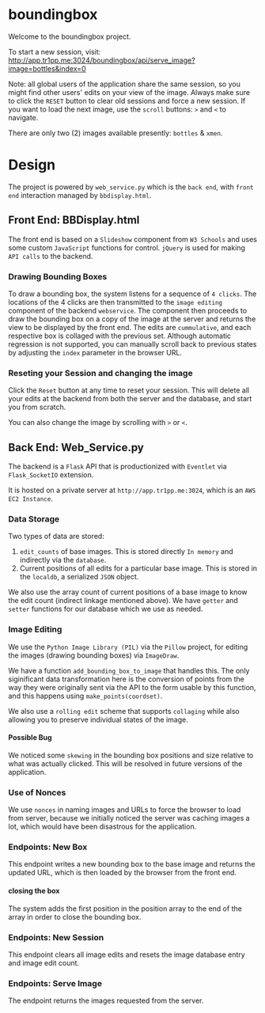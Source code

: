 # boundingbox
Welcome to the boundingbox project.

To start a new session, visit: http://app.tr1pp.me:3024/boundingbox/api/serve_image?image=bottles&index=0

Note: all global users of the application share the same session, so you might find other users' edits on your view of the image. Always make sure to click the `RESET` button to clear old sessions and force a new session. If you want to load the next image, use the `scroll` buttons: `>` and `<` to navigate.

There are only two (2) images available presently: `bottles` & `xmen`.

# Design

The project is powered by `web_service.py` which is the `back end`, with `front end` interaction managed by `bbdisplay.html`.

## Front End: BBDisplay.html

The front end is based on a `Slideshow` component from `W3 Schools` and uses some custom `JavaScript` functions for control. `jQuery` is used for making `API calls` to the backend.

### Drawing Bounding Boxes

To draw a bounding box, the system listens for a sequence of `4 clicks`. The locations of the 4 clicks are then transmitted to the `image editing` component of the backend `webservice`. The component then proceeds to draw the bounding box on a copy of the image at the server and returns the view to be displayed by the front end. The edits are `cummulative`, and each respective box is collaged with the previous set. Although automatic regression is not supported, you can manually scroll back to previous states by adjusting the `index` parameter in the browser URL.

### Reseting your Session and changing the image

Click the `Reset` button at any time to reset your session. This will delete all your edits at the backend from both the server and the database, and start you from scratch.

You can also change the image by scrolling with `>` or `<`.

## Back End: Web_Service.py

The backend is a `Flask` API that is productionized with `Eventlet` via `Flask_SocketIO` extension. 

It is hosted on a private server at `http://app.tr1pp.me:3024`, which is an `AWS EC2 Instance`.

### Data Storage

Two types of data are stored:

1. `edit_counts` of base images. This is stored directly `In memory` and indirectly via the `database`.
2. Current positions of all edits for a particular base image. This is stored in the `localdb`, a serialized `JSON` object.

We also use the array count of current positions of a base image to know the edit count (indirect linkage mentioned above). We have `getter` and `setter` functions for our database which we use as needed.

### Image Editing

We use the `Python Image Library (PIL)` via the `Pillow` project, for editing the images (drawing bounding boxes) via `ImageDraw`.

We have a function `add_bounding_box_to_image` that handles this. The only siginificant data transformation here is the conversion of points from the way they were originally sent via the API to the form usable by this function, and this happens using `make_points(coordset)`.

We also use a `rolling edit` scheme that supports `collaging` while also allowing you to preserve individual states of the image. 

#### Possible Bug
We noticed some `skewing` in the bounding box positions and size relative to what was actually clicked. This will be resolved in future versions of the application.

### Use of Nonces

We use `nonces` in naming images and URLs to force the browser to load from server, because we initially noticed the server was caching images a lot, which would have been disastrous for the application.


### Endpoints: New Box

This endpoint writes a new bounding box to the base image and returns the updated URL, which is then loaded by the browser from the front end.

#### closing the box

The system adds the first position in the position array to the end of the array in order to close the bounding box.

### Endpoints: New Session

This endpoint clears all image edits and resets the image database entry and image edit count.

### Endpoints: Serve Image

The endpoint returns the images requested from the server.
